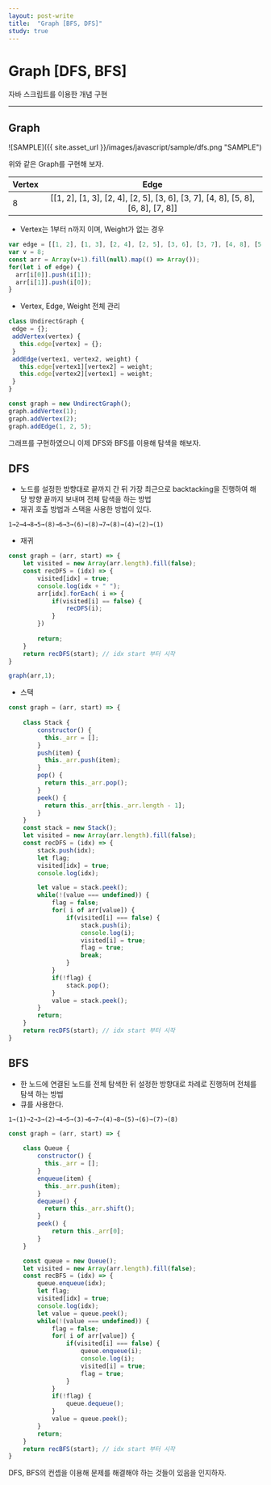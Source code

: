 ```yaml
---
layout: post-write
title:  "Graph [BFS, DFS]"
study: true
---
```



# Graph [DFS, BFS]
  자바 스크립트를 이용한 개념 구현
   
* * *

 ## Graph

  ![SAMPLE]({{ site.asset_url }}/images/javascript/sample/dfs.png "SAMPLE")

  위와 같은 Graph를 구현해 보자.

  | Vertex |	Edge | 
  |---| :---: | 
  | 8 |	[[1, 2], [1, 3], [2, 4], [2, 5], [3, 6], [3, 7], [4, 8], [5, 8], [6, 8], [7, 8]] |

  - Vertex는 1부터 n까지 이며, Weight가 없는 경우 

  ```javascript
  var edge = [[1, 2], [1, 3], [2, 4], [2, 5], [3, 6], [3, 7], [4, 8], [5, 8], [6, 8], [7, 8]];
  var v = 8;
  const arr = Array(v+1).fill(null).map(() => Array());
  for(let i of edge) {
    arr[i[0]].push(i[1]);
    arr[i[1]].push(i[0]);
  }
  ```

 - Vertex, Edge, Weight 전체 관리 

 ```javascript
class UndirectGraph {
  edge = {};
  addVertex(vertex) {
    this.edge[vertex] = {};
  }
  addEdge(vertex1, vertex2, weight) {
    this.edge[vertex1][vertex2] = weight;
    this.edge[vertex2][vertex1] = weight;
  }
}

const graph = new UndirectGraph();
graph.addVertex(1);
graph.addVertex(2);
graph.addEdge(1, 2, 5);
```

그래프를 구현하였으니 이제 DFS와 BFS를 이용해 탐색을 해보자.

 ## DFS
  - 노드를 설정한 방향대로 끝까지 간 뒤 가장 최근으로 backtacking을 진행하여 해당 방향 끝까지 보내며 전체 탐색을 하는 방법
  - 재귀 호출 방법과 스택을 사용한 방법이 있다.

 `1→2→4→8→5→(8)→6→3→(6)→(8)→7→(8)→(4)→(2)→(1)`

  - 재귀

```javascript
const graph = (arr, start) => {
    let visited = new Array(arr.length).fill(false);
    const recDFS = (idx) => { 
        visited[idx] = true;
        console.log(idx + " ");
        arr[idx].forEach( i => {
            if(visited[i] == false) {
                recDFS(i);
            }
        })
        
        return;
    }
    return recDFS(start); // idx start 부터 시작
}

graph(arr,1);
```

- 스택

```javascript
const graph = (arr, start) => {
    
    class Stack {
        constructor() {
          this._arr = [];
        }
        push(item) {
          this._arr.push(item);
        }
        pop() {
          return this._arr.pop();
        }
        peek() {
          return this._arr[this._arr.length - 1];
        }
    }
    const stack = new Stack();
    let visited = new Array(arr.length).fill(false);
    const recDFS = (idx) => { 
        stack.push(idx);
        let flag;
        visited[idx] = true;
        console.log(idx);

        let value = stack.peek();
        while(!(value === undefined)) {
            flag = false;
            for( i of arr[value]) {
                if(visited[i] === false) {
                    stack.push(i);
                    console.log(i);
                    visited[i] = true;
                    flag = true;
                    break;
                }
            }
            if(!flag) {
                stack.pop();
            }
            value = stack.peek();
        }
        return;
    }
    return recDFS(start); // idx start 부터 시작
}

```


## BFS

 - 한 노드에 연결된 노드를 전체 탐색한 뒤 설정한 방향대로 차례로 진행하며 전체를 탐색 하는 방법
 - 큐를 사용한다.

 `1→(1)→2→3→(2)→4→5→(3)→6→7→(4)→8→(5)→(6)→(7)→(8)`


```javascript
const graph = (arr, start) => {
    
    class Queue {
        constructor() {
          this._arr = [];
        }
        enqueue(item) {
          this._arr.push(item);
        }
        dequeue() {
          return this._arr.shift();
        }
        peek() {
            return this._arr[0];
        }
    }

    const queue = new Queue();
    let visited = new Array(arr.length).fill(false);
    const recBFS = (idx) => { 
        queue.enqueue(idx);
        let flag;
        visited[idx] = true;
        console.log(idx);
        let value = queue.peek();
        while(!(value === undefined)) {
            flag = false;
            for( i of arr[value]) {
                if(visited[i] === false) {
                    queue.enqueue(i);
                    console.log(i);
                    visited[i] = true;
                    flag = true;
                }
            }
            if(!flag) {
                queue.dequeue();
            }
            value = queue.peek();
        }
        return;
    }
    return recBFS(start); // idx start 부터 시작
}
```

 DFS, BFS의 컨셉을 이용해 문제를 해결해야 하는 것들이 있음을 인지하자.
